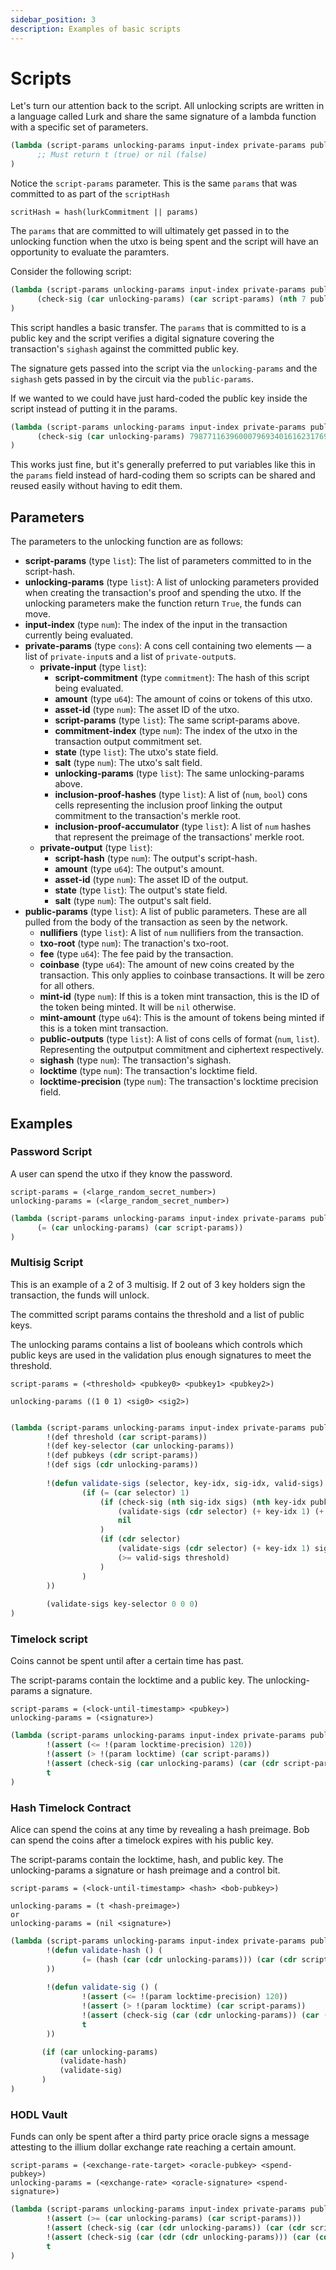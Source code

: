 ```yaml
---
sidebar_position: 3
description: Examples of basic scripts
---
```


# Scripts

Let's turn our attention back to the script. All unlocking scripts are written in a language called Lurk and share the same
signature of a lambda function with a specific set of parameters.

```lisp
(lambda (script-params unlocking-params input-index private-params public-params)
      ;; Must return t (true) or nil (false)
)
```

Notice the `script-params` parameter. This is the same `params` that was committed to as part of the `scriptHash`

```
scritHash = hash(lurkCommitment || params)
```

The `params` that are committed to will ultimately get passed in to the unlocking function when the utxo is being
spent and the script will have an opportunity to evaluate the paramters.

Consider the following script:

```lisp
(lambda (script-params unlocking-params input-index private-params public-params)
      (check-sig (car unlocking-params) (car script-params) (nth 7 public-params))
)
```

This script handles a basic transfer. The `params` that is committed to is a public key and the script verifies
a digital signature covering the transaction's `sighash` against the committed public key.

The signature gets passed into the script via the `unlocking-params` and the `sighash` gets passed in by the circuit via 
the `public-params`.

If we wanted to we could have just hard-coded the public key inside the script instead of putting it in the params.

```lisp
(lambda (script-params unlocking-params input-index private-params public-params)
      (check-sig (car unlocking-params) 79877116396000796934016162317696488904839608298135655275973165100101729765931 (nth 7 public-params))
)
```

This works just fine, but it's generally preferred to put variables like this in the `params` field instead of hard-coding
them so scripts can be shared and reused easily without having to edit them.

## Parameters

The parameters to the unlocking function are as follows:

- **script-params** (type `list`): The list of parameters committed to in the script-hash.
- **unlocking-params** (type `list`): A list of unlocking parameters provided when creating the transaction's proof and spending the utxo. If the unlocking parameters make the function return `True`, the funds can move.
- **input-index** (type `num`): The index of the input in the transaction currently being evaluated.
- **private-params** (type `cons`): A cons cell containing two elements ― a list of `private-input`s and a list of `private-output`s.
    - **private-input** (type `list`):
        - **script-commitment** (type `commitment`): The hash of this script being evaluated.
        - **amount** (type `u64`): The amount of coins or tokens of this utxo.
        - **asset-id** (type `num`): The asset ID of the utxo.
        - **script-params** (type `list`): The same script-params above.
        - **commitment-index** (type `num`): The index of the utxo in the transaction output commitment set.
        - **state** (type `list`): The utxo's state field.
        - **salt** (type `num`): The utxo's salt field.
        - **unlocking-params** (type `list`): The same unlocking-params above.
        - **inclusion-proof-hashes** (type `list`): A list of (`num`, `bool`) cons cells representing the inclusion proof linking the output commitment to the transaction's merkle root.
        - **inclusion-proof-accumulator** (type `list`): A list of `num` hashes that represent the preimage of the transactions' merkle root.
    - **private-output** (type `list`):
        - **script-hash** (type `num`): The output's script-hash.
        - **amount** (type `u64`): The output's amount.
        - **asset-id** (type `num`): The asset ID of the output.
        - **state** (type `list`): The output's state field.
        - **salt** (type `num`): The output's salt field.
- **public-params** (type `list`): A list of public parameters. These are all pulled from the body of the transaction as
seen by the network.
  - **nullifiers** (type `list`): A list of `num` nullifiers from the transaction.
  - **txo-root** (type `num`): The tranaction's txo-root.
  - **fee** (type `u64`): The fee paid by the transaction.
  - **coinbase** (type `u64`): The amount of new coins created by the transaction. This only applies to coinbase transactions. It will
be zero for all others.
  - **mint-id** (type `num`): If this is a token mint transaction, this is the ID of the token being minted. It will be `nil` otherwise.
  - **mint-amount** (type `u64`): This is the amount of tokens being minted if this is a token mint transaction.
  - **public-outputs** (type `list`): A list of cons cells of format (`num`, `list`). Representing the outputput commitment and
ciphertext respectively.
  - **sighash** (type `num`): The transaction's sighash.
  - **locktime** (type `num`): The transaction's locktime field.
  - **locktime-precision** (type `num`): The transaction's locktime precision field.

## Examples

### Password Script

A user can spend the utxo if they know the password. 

```
script-params = (<large_random_secret_number>)
unlocking-params = (<large_random_secret_number>)
```

```lisp
(lambda (script-params unlocking-params input-index private-params public-params)
      (= (car unlocking-params) (car script-params))
)
```

### Multisig Script

This is an example of a 2 of 3 multisig. If 2 out of 3 key holders sign the transaction, the funds will unlock.

The committed script params contains the threshold and a list of public keys.

The unlocking params contains a list of booleans which controls which public keys are used in the validation plus
enough signatures to meet the threshold.

```
script-params = (<threshold> <pubkey0> <pubkey1> <pubkey2>)
                 
unlocking-params ((1 0 1) <sig0> <sig2>)
                 
```

```lisp
(lambda (script-params unlocking-params input-index private-params public-params)
        !(def threshold (car script-params))
        !(def key-selector (car unlocking-params))
        !(def pubkeys (cdr script-params))
        !(def sigs (cdr unlocking-params))
        
        !(defun validate-sigs (selector, key-idx, sig-idx, valid-sigs) (
                (if (= (car selector) 1)
                    (if (check-sig (nth sig-idx sigs) (nth key-idx pubkeys) !(param sighash))
                        (validate-sigs (cdr selector) (+ key-idx 1) (+ sig-idx 1) (+ valid-sigs 1))
                        nil
                    )
                    (if (cdr selector)
                        (validate-sigs (cdr selector) (+ key-idx 1) sig-idx valid-sigs)
                        (>= valid-sigs threshold)
                    )
                )
        ))
         
        (validate-sigs key-selector 0 0 0)
)
```

### Timelock script

Coins cannot be spent until after a certain time has past.


The script-params contain the locktime and a public key. The unlocking-params a signature.

```
script-params = (<lock-until-timestamp> <pubkey>)
unlocking-params = (<signature>)
```

```lisp
(lambda (script-params unlocking-params input-index private-params public-params)
        !(assert (<= !(param locktime-precision) 120))
        !(assert (> !(param locktime) (car script-params))
        !(assert (check-sig (car unlocking-params) (car (cdr script-params)) !(param sighash)))
        t
)
```

### Hash Timelock Contract

Alice can spend the coins at any time by revealing a hash preimage. 
Bob can spend the coins after a timelock expires with his public key.


The script-params contain the locktime, hash, and public key. 
The unlocking-params a signature or hash preimage and a control bit.

```
script-params = (<lock-until-timestamp> <hash> <bob-pubkey>)
                              
unlocking-params = (t <hash-preimage>)
or
unlocking-params = (nil <signature>)
```

```lisp
(lambda (script-params unlocking-params input-index private-params public-params)
        !(defun validate-hash () (
                (= (hash (car (cdr unlocking-params))) (car (cdr script-params)))
        ))
        
        !(defun validate-sig () (
                !(assert (<= !(param locktime-precision) 120))
                !(assert (> !(param locktime) (car script-params))
                !(assert (check-sig (car (cdr unlocking-params)) (car (cdr (cdr script-params))) !(param sighash)))
                t
        ))

       (if (car unlocking-params)
           (validate-hash)
           (validate-sig)
       )
)
```

### HODL Vault

Funds can only be spent after a third party price oracle signs a message attesting to the
illium dollar exchange rate reaching a certain amount. 

```
script-params = (<exchange-rate-target> <oracle-pubkey> <spend-pubkey>)
unlocking-params = (<exchange-rate> <oracle-signature> <spend-signature>)
```

```lisp
(lambda (script-params unlocking-params input-index private-params public-params)
        !(assert (>= (car unlocking-params) (car script-params)))
        !(assert (check-sig (car (cdr unlocking-params)) (car (cdr script-params)) (car unlocking-params)))
        !(assert (check-sig (car (cdr (cdr unlocking-params))) (car (cdr (cdr script-params))) !(param sighash)))
        t
)
```